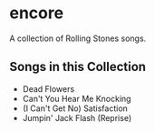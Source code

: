 # encore

A collection of Rolling Stones songs.

## Songs in this Collection

- Dead Flowers
- Can't You Hear Me Knocking
- (I Can't Get No) Satisfaction
- Jumpin' Jack Flash (Reprise)
